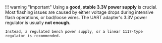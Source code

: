 !!! warning "Important"
	Using a **good, stable 3.3V power supply** is crucial. Most flashing issues are caused by either voltage drops during intensive flash operations, or bad/loose wires. The UART adapter's 3.3V power regulator is usually **not enough**.

	Instead, a regulated bench power supply, or a linear 1117-type regulator is recommended.
